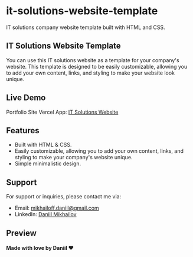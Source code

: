 # it-solutions-website-template
IT solutions company website template built with HTML and CSS.

## IT Solutions Website Template
You can use this IT solutions website as a template for your company's website. This template is designed to be easily customizable, allowing you to add your own content, links, and styling to make your website look unique.

## Live Demo
Portfolio Site Vercel App: [IT Solutions Website](https://it-solutions-website.vercel.app/)

## Features
- Built with HTML & CSS.
- Easily customizable, allowing you to add your own content, links, and styling to make your company's website unique.
- Simple minimalistic design.

## Support
For support or inquiries, please contact me via:
- Email: mikhailoff.daniil@gmail.com
- LinkedIn: [Daniil Mikhailov](https://www.linkedin.com/in/daniilmikhailov/)

## Preview

#### Made with love by Daniil ❤️

